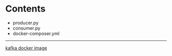 # Contents

- producer.py
- consumer.py
- docker-composer.yml


---

[kafka docker image](https://github.com/wurstmeister/kafka-docker)